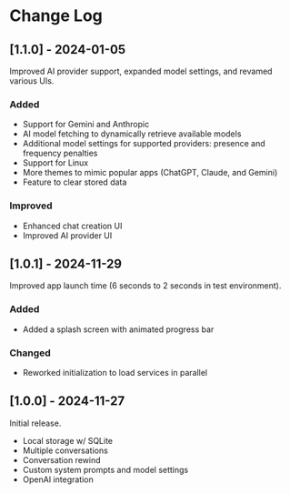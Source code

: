 # Change Log

## [1.1.0] - 2024-01-05

Improved AI provider support, expanded model settings, and revamed various UIs.

### Added

- Support for Gemini and Anthropic
- AI model fetching to dynamically retrieve available models
- Additional model settings for supported providers: presence and frequency penalties
- Support for Linux
- More themes to mimic popular apps (ChatGPT, Claude, and Gemini)
- Feature to clear stored data

### Improved

- Enhanced chat creation UI
- Improved AI provider UI

## [1.0.1] - 2024-11-29

Improved app launch time (6 seconds to 2 seconds in test environment).

### Added

- Added a splash screen with animated progress bar

### Changed

- Reworked initialization to load services in parallel

## [1.0.0] - 2024-11-27

Initial release.

- Local storage w/ SQLite
- Multiple conversations
- Conversation rewind
- Custom system prompts and model settings
- OpenAI integration
